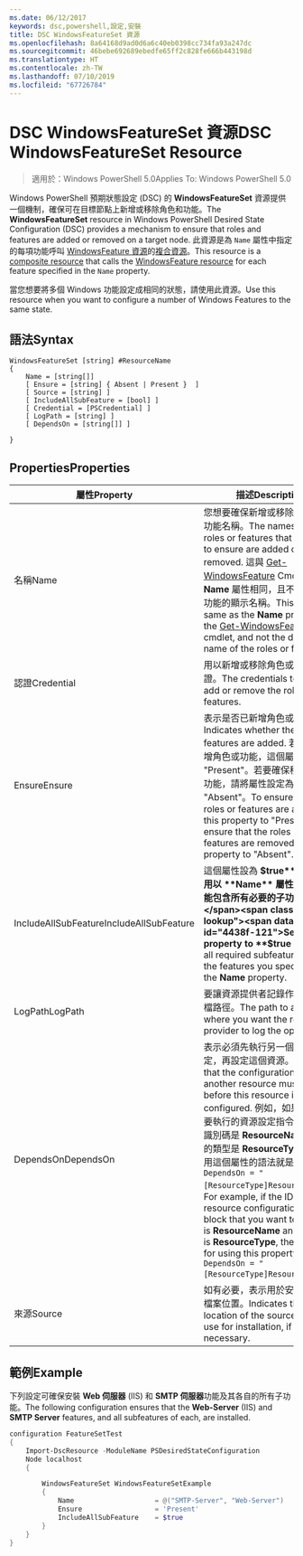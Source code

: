 ```yaml
---
ms.date: 06/12/2017
keywords: dsc,powershell,設定,安裝
title: DSC WindowsFeatureSet 資源
ms.openlocfilehash: 8a64168d9ad0d6a6c40eb0398cc734fa93a247dc
ms.sourcegitcommit: 46bebe692689ebedfe65ff2c828fe666b443198d
ms.translationtype: HT
ms.contentlocale: zh-TW
ms.lasthandoff: 07/10/2019
ms.locfileid: "67726784"
---
```

# <a name="dsc-windowsfeatureset-resource"></a><span data-ttu-id="4438f-103">DSC WindowsFeatureSet 資源</span><span class="sxs-lookup"><span data-stu-id="4438f-103">DSC WindowsFeatureSet Resource</span></span>

> <span data-ttu-id="4438f-104">適用於：Windows PowerShell 5.0</span><span class="sxs-lookup"><span data-stu-id="4438f-104">Applies To: Windows PowerShell 5.0</span></span>

<span data-ttu-id="4438f-105">Windows PowerShell 預期狀態設定 (DSC) 的 **WindowsFeatureSet** 資源提供一個機制，確保可在目標節點上新增或移除角色和功能。</span><span class="sxs-lookup"><span data-stu-id="4438f-105">The **WindowsFeatureSet** resource in Windows PowerShell Desired State Configuration (DSC) provides a mechanism to ensure that roles and features are added or removed on a target node.</span></span>
<span data-ttu-id="4438f-106">此資源是為 `Name` 屬性中指定的每項功能呼叫 [WindowsFeature 資源](windowsfeatureResource.md)的[複合資源](../../../resources/authoringResourceComposite.md)。</span><span class="sxs-lookup"><span data-stu-id="4438f-106">This resource is a [composite resource](../../../resources/authoringResourceComposite.md) that calls the [WindowsFeature resource](windowsfeatureResource.md) for each feature specified in the `Name` property.</span></span>

<span data-ttu-id="4438f-107">當您想要將多個 Windows 功能設定成相同的狀態，請使用此資源。</span><span class="sxs-lookup"><span data-stu-id="4438f-107">Use this resource when you want to configure a number of Windows Features to the same state.</span></span>

## <a name="syntax"></a><span data-ttu-id="4438f-108">語法</span><span class="sxs-lookup"><span data-stu-id="4438f-108">Syntax</span></span>

```
WindowsFeatureSet [string] #ResourceName
{
    Name = [string[]]
    [ Ensure = [string] { Absent | Present }  ]
    [ Source = [string] ]
    [ IncludeAllSubFeature = [bool] ]
    [ Credential = [PSCredential] ]
    [ LogPath = [string] ]
    [ DependsOn = [string[]] ]

}
```

## <a name="properties"></a><span data-ttu-id="4438f-109">Properties</span><span class="sxs-lookup"><span data-stu-id="4438f-109">Properties</span></span>

|  <span data-ttu-id="4438f-110">屬性</span><span class="sxs-lookup"><span data-stu-id="4438f-110">Property</span></span>  |  <span data-ttu-id="4438f-111">描述</span><span class="sxs-lookup"><span data-stu-id="4438f-111">Description</span></span>   |
|---|---|
| <span data-ttu-id="4438f-112">名稱</span><span class="sxs-lookup"><span data-stu-id="4438f-112">Name</span></span>| <span data-ttu-id="4438f-113">您想要確保新增或移除的角色或功能名稱。</span><span class="sxs-lookup"><span data-stu-id="4438f-113">The names of the roles or features that you want to ensure are added or removed.</span></span> <span data-ttu-id="4438f-114">這與 [Get-WindowsFeature](/powershell/module/servermanager/get-windowsfeature?view=winserver2012r2-ps) Cmdlet 的 **Name** 屬性相同，且不是角色或功能的顯示名稱。</span><span class="sxs-lookup"><span data-stu-id="4438f-114">This is the same as the **Name** property of the [Get-WindowsFeature](/powershell/module/servermanager/get-windowsfeature?view=winserver2012r2-ps) cmdlet, and not the display name of the roles or features.</span></span>|
| <span data-ttu-id="4438f-115">認證</span><span class="sxs-lookup"><span data-stu-id="4438f-115">Credential</span></span>| <span data-ttu-id="4438f-116">用以新增或移除角色或功能的認證。</span><span class="sxs-lookup"><span data-stu-id="4438f-116">The credentials to use to add or remove the roles or features.</span></span>|
| <span data-ttu-id="4438f-117">Ensure</span><span class="sxs-lookup"><span data-stu-id="4438f-117">Ensure</span></span>| <span data-ttu-id="4438f-118">表示是否已新增角色或功能。</span><span class="sxs-lookup"><span data-stu-id="4438f-118">Indicates whether the roles or features are added.</span></span> <span data-ttu-id="4438f-119">若要確保新增角色或功能，這個屬性請設為 "Present"。若要確保移除角色或功能，請將屬性設定為 "Absent"。</span><span class="sxs-lookup"><span data-stu-id="4438f-119">To ensure that the roles or features are added, set this property to "Present" To ensure that the roles or features are removed, set the property to "Absent".</span></span>|
| <span data-ttu-id="4438f-120">IncludeAllSubFeature</span><span class="sxs-lookup"><span data-stu-id="4438f-120">IncludeAllSubFeature</span></span>| <span data-ttu-id="4438f-121">這個屬性設為 **$true** 可讓您使用以 **Name** 屬性指定的功能包含所有必要的子功能。</span><span class="sxs-lookup"><span data-stu-id="4438f-121">Set this property to **$true** to include all required subfeatures with of the features you specify with the **Name** property.</span></span>|
| <span data-ttu-id="4438f-122">LogPath</span><span class="sxs-lookup"><span data-stu-id="4438f-122">LogPath</span></span>| <span data-ttu-id="4438f-123">要讓資源提供者記錄作業的記錄檔路徑。</span><span class="sxs-lookup"><span data-stu-id="4438f-123">The path to a log file where you want the resource provider to log the operation.</span></span>|
| <span data-ttu-id="4438f-124">DependsOn</span><span class="sxs-lookup"><span data-stu-id="4438f-124">DependsOn</span></span>| <span data-ttu-id="4438f-125">表示必須先執行另一個資源的設定，再設定這個資源。</span><span class="sxs-lookup"><span data-stu-id="4438f-125">Indicates that the configuration of another resource must run before this resource is configured.</span></span> <span data-ttu-id="4438f-126">例如，如果第一個想要執行的資源設定指令碼區塊的識別碼是 __ResourceName__，而它的類型是 __ResourceType__，則使用這個屬性的語法就是 `DependsOn = "[ResourceType]ResourceName"`。</span><span class="sxs-lookup"><span data-stu-id="4438f-126">For example, if the ID of the resource configuration script block that you want to run first is __ResourceName__ and its type is __ResourceType__, the syntax for using this property is `DependsOn = "[ResourceType]ResourceName"`.</span></span>|
| <span data-ttu-id="4438f-127">來源</span><span class="sxs-lookup"><span data-stu-id="4438f-127">Source</span></span>| <span data-ttu-id="4438f-128">如有必要，表示用於安裝的來源檔案位置。</span><span class="sxs-lookup"><span data-stu-id="4438f-128">Indicates the location of the source file to use for installation, if necessary.</span></span>|

## <a name="example"></a><span data-ttu-id="4438f-129">範例</span><span class="sxs-lookup"><span data-stu-id="4438f-129">Example</span></span>

<span data-ttu-id="4438f-130">下列設定可確保安裝 **Web 伺服器** (IIS) 和 **SMTP 伺服器**功能及其各自的所有子功能。</span><span class="sxs-lookup"><span data-stu-id="4438f-130">The following configuration ensures that the **Web-Server** (IIS) and **SMTP Server** features, and all subfeatures of each, are installed.</span></span>

```powershell
configuration FeatureSetTest
{
    Import-DscResource -ModuleName PSDesiredStateConfiguration
    Node localhost
    {

        WindowsFeatureSet WindowsFeatureSetExample
        {
            Name                    = @("SMTP-Server", "Web-Server")
            Ensure                  = 'Present'
            IncludeAllSubFeature    = $true
        }
    }
}
```
